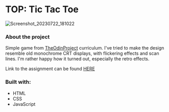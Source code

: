 # TOP: Tic Tac Toe

![Screenshot_20230722_181022](https://github.com/arminggwp/tictactoe/assets/59449014/ff6fe04d-448d-40bb-91dd-b170dfff5334)

### About the project
Simple game from [TheOdinProject](https://www.theodinproject.com/) curriculum. 
I've tried to make the design resemble old monochrome CRT displays, 
with flickering effects and scan lines. I'm rather happy how it turned out,
especially the retro effects.

Link to the assignment can be found [HERE](https://www.theodinproject.com/lessons/node-path-javascript-tic-tac-toe) 

### Built with: 
- HTML
- CSS
- JavaScript



